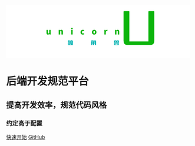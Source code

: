 ![logo](imgs/unicorn_logo.png)

# 后端开发规范平台

## 提高开发效率，规范代码风格
### 约定高于配置

[快速开始](./content/start/quickStart.md)
[GitHub](https://github.com/Kerry2019/unicorn.git)

